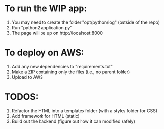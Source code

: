 # To run the WIP app:
1. You may need to create the folder "opt/python/log" (outside of the repo)
2. Run "python2 application.py"
3. The page will be up on http://localhost:8000

# To deploy on AWS:
1. Add any new dependencies to "requirements.txt"
2. Make a ZIP containing only the files (i.e., no parent folder)
3. Upload to AWS

# TODOS:
1. Refactor the HTML into a templates folder (with a styles folder for CSS)
2. Add framework for HTML (static)
3. Build out the backend (figure out how it can modified safely)
